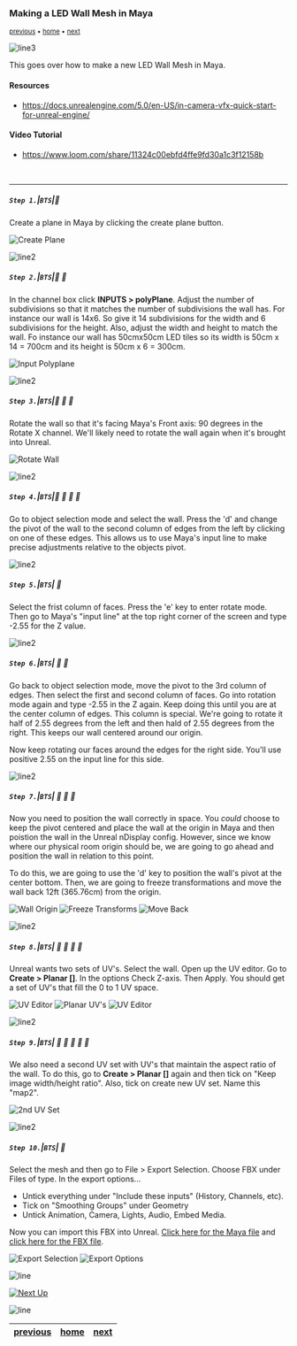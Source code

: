 ### Making a LED Wall Mesh in Maya

<!-- Variables for Next and Previous Links. Replace the ../ with page links -->

[next]: ../unreal5-base-setup
[previous]: ../

<sub>[previous][previous] • [home](../README.md) • [next][next]</sub>

![line3](../images/line3.png)

This goes over how to make a new LED Wall Mesh in Maya.

#### Resources

* https://docs.unrealengine.com/5.0/en-US/in-camera-vfx-quick-start-for-unreal-engine/

#### Video Tutorial

* https://www.loom.com/share/11324c00ebfd4ffe9fd30a1c3f12158b

<br>

---

##### `Step 1.`\|`BTS`|:small_blue_diamond:

Create a plane in Maya by clicking the create plane button.

![Create Plane](images/1-create-plane.png)

![line2](../images/line2.png)

##### `Step 2.`\|`BTS`|:small_blue_diamond: :small_blue_diamond: 

In the channel box click **INPUTS > polyPlane**. Adjust the number of subdivisions so that it matches the number of subdivisions the wall has. For instance our wall is 14x6. So give it 14 subdivisions for the width and 6 subdivisions for the height. Also, adjust the width and height to match the wall. Fo instance our wall has 50cmx50cm LED tiles so  its width is 50cm x 14 = 700cm and its height is 50cm x 6 = 300cm.  

![Input Polyplane](images/2-dimensions.png)

![line2](../images/line2.png)

##### `Step 3.`\|`BTS`|:small_blue_diamond: :small_blue_diamond: :small_blue_diamond:

Rotate the wall so that it's facing Maya's Front axis: 90 degrees in the Rotate X channel. We'll likely need to rotate the wall again when it's brought into Unreal.

![Rotate Wall](images/3-rotate-wall.png)

![line2](../images/line2.png)

##### `Step 4.`\|`BTS`|:small_blue_diamond: :small_blue_diamond: :small_blue_diamond: :small_blue_diamond:

Go to object selection mode and select the wall. Press the 'd' and change the pivot of the wall to the second column of edges from the left by clicking on one of these edges. This allows us to use Maya's input line to make precise adjustments relative to the objects pivot.

![line2](../images/line2.png)

##### `Step 5.`\|`BTS`| :small_orange_diamond:

Select the frist column of faces. Press the 'e' key to enter rotate mode. Then go to Maya's "input line" at the top right corner of the screen and type -2.55 for the Z value.

![line2](../images/line2.png)

##### `Step 6.`\|`BTS`| :small_orange_diamond: :small_blue_diamond:

Go back to object selection mode, move the pivot to the 3rd column of edges. Then select the first and second column of faces. Go into rotation mode again and type -2.55 in the Z again. Keep doing this until you are at the center column of edges. This column is special. We're going to rotate it half of 2.55 degrees from the left and then hald of 2.55 degrees from the right. This keeps our wall centered around our origin.  

Now keep rotating our faces around the edges for the right side. You'll use positive 2.55 on the input line for this side. 

![line2](../images/line2.png)

##### `Step 7.`\|`BTS`| :small_orange_diamond: :small_blue_diamond: :small_blue_diamond:

Now you need to position the wall correctly in space. You *could* choose to keep the pivot centered and place the wall at the origin in Maya and then poistion the wall in the Unreal nDisplay config. However, since we know where our physical room origin should be, we are going to go ahead and position the wall in relation to this point. 

To do this, we are going to use the 'd' key to position the wall's pivot at the center bottom. Then, we are going to freeze transformations and move the wall back 12ft (365.76cm) from the origin.  

![Wall Origin](images/wall-origin.png)
![Freeze Transforms](images/freeze-transforms.png)
![Move Back](images/15ft.png)

![line2](../images/line2.png)

##### `Step 8.`\|`BTS`| :small_orange_diamond: :small_blue_diamond: :small_blue_diamond: :small_blue_diamond:

Unreal wants two sets of UV's. Select the wall. Open up the UV editor. Go to **Create > Planar []**. In the options Check Z-axis. Then Apply. You should get a set of UV's that fill the 0 to 1 UV space. 

![UV Editor](images/uv-editor.png)
![Planar UV's](images/planar-uvs.png)
![UV Editor](images/planar-options.png)

![line2](../images/line2.png)

##### `Step 9.`\|`BTS`| :small_orange_diamond: :small_blue_diamond: :small_blue_diamond: :small_blue_diamond: :small_blue_diamond:

We also need a second UV set with UV's that maintain the aspect ratio of the wall. To do this, go to **Create > Planar []** again and then tick on "Keep image width/height ratio". Also, tick on create new UV set. Name this "map2".

![2nd UV Set](images/2nd-uvs.png)

![line2](../images/line2.png)

##### `Step 10.`\|`BTS`| :large_blue_diamond:

Select the mesh and then go to File > Export Selection. Choose FBX under Files of type. In the export options... 

- Untick everything under "Include these inputs" (History, Channels, etc). 
- Tick on "Smoothing Groups" under Geometry
- Untick Animation, Camera, Lights, Audio, Embed Media. 

Now you can import this FBX into Unreal. [Click here for the Maya file](files/LSULEDMeshV2.mb) and [click here for the FBX file](files/LSULEDMeshV2.fbx). 

![Export Selection](images/export-selection.png)
![Export Options](images/export-options.png)

<!-- End of Page -->

![line](../images/line.png)

[![Next Up](https://fakeimg.pl/1000x100/45d7cb/000/?font_size=36&text=Next+Up+-)][next]

![line](../images/line.png)

| [previous][previous] | [home](../README.md) | [next][next] |
| --- | --- | --- |
